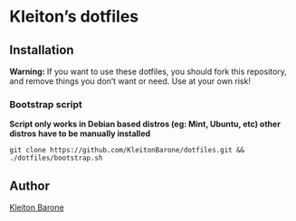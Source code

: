 # Kleiton’s dotfiles

## Installation

**Warning:** If you want to use these dotfiles, you should fork this repository, and remove things you don’t want or need. Use at your own risk!

### Bootstrap script

**Script only works in Debian based distros (eg: Mint, Ubuntu, etc) other distros have to be manually installed**

```
git clone https://github.com/KleitonBarone/dotfiles.git && ./dotfiles/bootstrap.sh
```

## Author

[Kleiton Barone](https://github.com/KleitonBarone)
